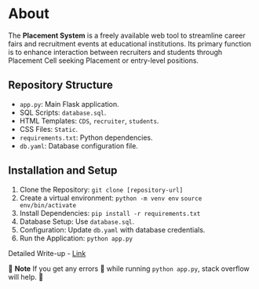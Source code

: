 # About 

The **Placement System** is a freely available web tool to streamline career fairs and recruitment events at educational institutions. Its primary function is to enhance interaction between recruiters and students through Placement Cell seeking Placement or entry-level positions.

## Repository Structure
- `app.py`: Main Flask application.
- SQL Scripts: `database.sql`.
- HTML Templates: `CDS`, `recruiter`, `students`.
- CSS Files: `Static`.
- `requirements.txt`: Python dependencies.
- `db.yaml`: Database configuration file.

## Installation and Setup
1. Clone the Repository: `git clone [repository-url]`
2. Create a virtual environment:
   `python -m venv env`
   `source env/bin/activate`
4. Install Dependencies: `pip install -r requirements.txt`
5. Database Setup: Use `database.sql`.
6. Configuration: Update `db.yaml` with database credentials.
7. Run the Application: `python app.py`

Detailed Write-up - [Link](https://github.com/adityadeshmukh369/Placement-System/blob/main/Write_Up.pdf)


:pushpin: **Note** If you get any errors :face_with_thermometer: while running `python app.py`, stack overflow will help. :slightly_smiling_face:

